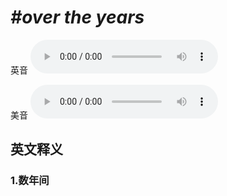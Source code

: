 # ***\#over the years*** 
英音
<audio src="./media/over the years1_AAC.aac" controls="controls"></audio>

美音
<audio src="./media/over the years2.aac" controls="controls"></audio>



  

英文释义
---
### 1.**数年间**  


